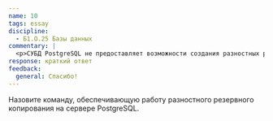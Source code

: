 ```yaml
---
name: 10
tags: essay
discipline:
  - Б1.О.25 Базы данных
commentary: |
  <p>СУБД PostgreSQL не предоставляет возможности создания разностных резервных копий.</p>
response: краткий ответ
feedback:
  general: Cпасибо!
---
```


Назовите команду, обеспечивающую работу разностного резервного копирования на сервере PostgreSQL.